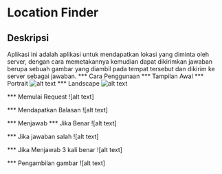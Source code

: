 # Location Finder

## Deskripsi

Aplikasi ini adalah aplikasi untuk mendapatkan lokasi yang diminta oleh server, dengan cara memetakannya kemudian dapat dikirimkan jawaban berupa sebuah gambar yang diambil pada tempat tersebut dan dikirim ke server sebagai jawaban.
*** Cara Penggunaan
*** Tampilan Awal
*** Portrait 
![alt text](https://drive.google.com/file/d/0B0tAwxwNjP3rMUI0bW0tckJsRms/view?usp=sharing)
*** Landscape 
![alt text](http://i.imgur.com/sbLLuNm.png)

*** Memulai Request
![alt text]

*** Mendapatkan Balasan
![alt text]

*** Menjawab
*** Jika Benar
![alt text]

*** Jika jawaban salah
![alt text]

*** Jika Menjawab 3 kali benar
![alt text]

*** Pengambilan gambar
![alt text]

